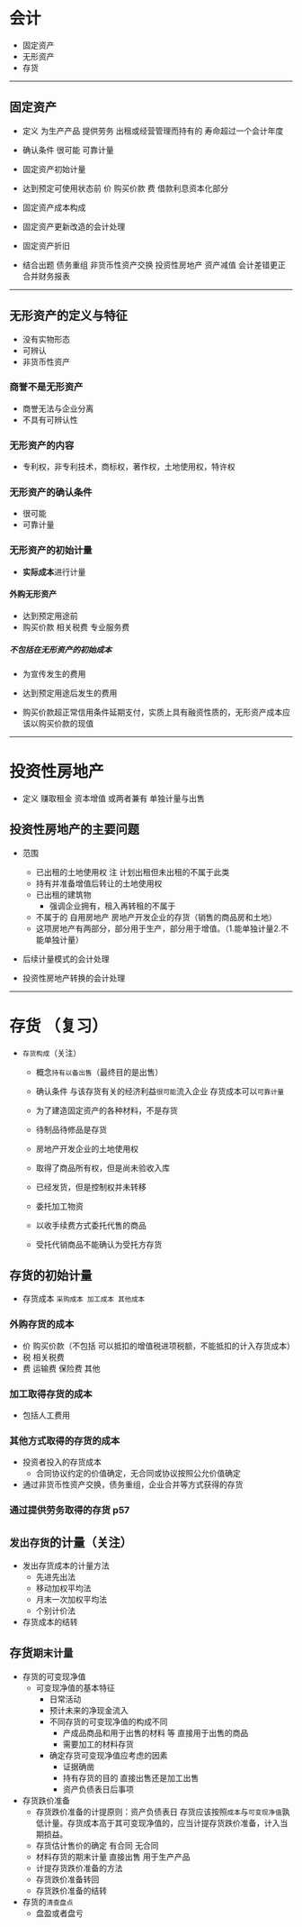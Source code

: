 # 会计
- 固定资产
- 无形资产
- 存货

--------

## 固定资产
- 定义 为生产产品 提供劳务 出租或经营管理而持有的 寿命超过一个会计年度
- 确认条件 很可能 可靠计量
- 固定资产初始计量
- 达到预定可使用状态前  价 购买价款  费  借款利息资本化部分 





- 固定资产成本构成
- 固定资产更新改造的会计处理
- 固定资产折旧
- 结合出题 债务重组 非货币性资产交换 投资性房地产 资产减值 会计差错更正 合并财务报表

--------

## 无形资产的定义与特征
   - 没有实物形态
   - 可辨认
   - 非货币性资产
### 商誉不是无形资产
 - 商誉无法与企业分离
 - 不具有可辨认性
### 无形资产的内容
- 专利权，非专利技术，商标权，著作权，土地使用权，特许权
### 无形资产的确认条件
- 很可能
- 可靠计量
### 无形资产的初始计量
- **实际成本**进行计量

#### 外购无形资产
- 达到预定用途前
- 购买价款 相关税费 专业服务费
##### 不包括在无形资产的初始成本
- 为宣传发生的费用
- 达到预定用途后发生的费用

- 购买价款超正常信用条件延期支付，实质上具有融资性质的，无形资产成本应该以购买价款的现值


------


# 投资性房地产
- 定义 赚取租金 资本增值 或两者兼有 单独计量与出售

## 投资性房地产的主要问题
- 范围 
  - 已出租的土地使用权 注 计划出租但未出租的不属于此类
  - 持有并准备增值后转让的土地使用权
  - 已出租的建筑物
    - 强调企业拥有，租入再转租的不属于
  - 不属于的 自用房地产 房地产开发企业的存货（销售的商品房和土地）
  - 这项房地产有两部分，部分用于生产，部分用于增值。（1.能单独计量2.不能单独计量）

- 后续计量模式的会计处理
- 投资性房地产转换的会计处理


--------

# 存货 （复习）
- `存货构成`（关注）
  - 概念`持有以备出售`（最终目的是出售）
  - 确认条件 与该存货有关的经济利益`很可能`流入企业 存货成本可以`可靠计量`
  - 为了建造固定资产的各种材料，不是存货

  - 待制品待修品是存货
  - 房地产开发企业的土地使用权
  - 取得了商品所有权，但是尚未验收入库
  - 已经发货，但是控制权并未转移
  - 委托加工物资
  - 以收手续费方式委托代售的商品

  - 受托代销商品不能确认为受托方存货

## 存货的初始计量
- 存货成本 `采购成本 加工成本 其他成本`
### 外购存货的成本
- 价 购买价款（不包括 可以抵扣的增值税进项税额，不能抵扣的计入存货成本）
- 税 相关税费
- 费 运输费 保险费 其他
### 加工取得存货的成本 
- 包括人工费用
### 其他方式取得的存货的成本
* 投资者投入的存货成本
  - 合同协议约定的价值确定，无合同或协议按照公允价值确定
* 通过非货币性资产交换，债务重组，企业合并等方式获得的存货
### 通过提供劳务取得的存货 p57


## `发出存货`的计量（关注）
  - 发出存货成本的计量方法
    * 先进先出法
    * 移动加权平均法
    * 月末一次加权平均法
    * 个别计价法
  - 存货成本的结转
## 存货`期末计量`
  - 存货的可变现净值
    - 可变现净值的基本特征
      - 日常活动
      - 预计未来的净现金流入
      - 不同存货的可变现净值的构成不同 
        - 产成品商品和用于出售的材料 等 直接用于出售的商品
        - 需要加工的材料存货
      - 确定存货可变现净值应考虑的因素
        - 证据确凿
        - 持有存货的目的 直接出售还是加工出售
        - 资产负债表日后事项
  - 存货跌价准备
    - 存货跌价准备的计提原则：资产负债表日 存货应该按照`成本`与`可变现净值`孰低计量。存货成本高于其可变现净值的，应当计提存货跌价准备，计入当期损益。
    - 存货估计售价的确定 有合同 无合同
    - 材料存货的期末计量 直接出售 用于生产产品
    - 计提存货跌价准备的方法
    - 存货跌价准备转回
    - 存货跌价准备的结转
- 存货的`清查盘点`
  - 盘盈或者盘亏

